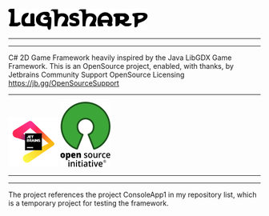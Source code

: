 ﻿![lughlogo.png](Assets/lughlogo.png)
- - - - - - - - - - - - - - - - - - - - - - - - - - - - - - - - - - - - - - - - - - - - -

- - - - - - - - - - - - - - - - - - - - - - - - - - - - - - - - - - - - - - - - - - - - -

C# 2D Game Framework heavily inspired by the Java LibGDX Game Framework.
This is an OpenSource project, enabled, with thanks, by Jetbrains Community
Support OpenSource Licensing https://jb.gg/OpenSourceSupport

- - - - - - - - - - - - - - - - - - - - - - - - - - - - - - - - - - - - - - - - - - - - -

![jb_beam.png](Assets/jb_beam_small.png)  ![OSI_Standard_Logo_100X130.png](Assets/OSI_Standard_Logo_100X130.png)

- - - - - - - - - - - - - - - - - - - - - - - - - - - - - - - - - - - - - - - - - -
- - - - - - - - - - - - - - - - - - - - - - - - - - - - - - - - - - - - - - - - - -

The project references the project ConsoleApp1 in my repository list, which is a temporary project
for testing the framework.
